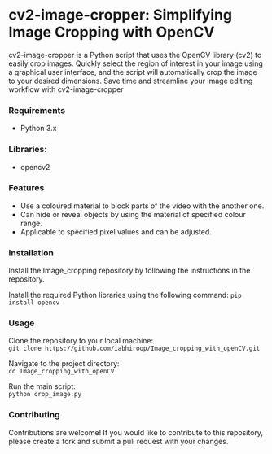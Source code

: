 # cv2-image-cropper: Simplifying Image Cropping with OpenCV

cv2-image-cropper is a Python script that uses the OpenCV library (cv2) to easily crop images. Quickly select the region of interest in your image using a graphical user interface, and the script will automatically crop the image to your desired dimensions. 
Save time and streamline your image editing workflow with cv2-image-cropper

### Requirements
  - Python 3.x   

### Libraries:
  - opencv2

  
### Features
  - Use a coloured material to block parts of the video with the another one.
  - Can hide or reveal objects by using the material of specified colour range.
  - Applicable to specified pixel values and can be adjusted.

### Installation
Install the Image_cropping repository by following the instructions in the repository.

Install the required Python libraries using the following command:
```pip install opencv```

### Usage
Clone the repository to your local machine:  
```git clone https://github.com/iabhiroop/Image_cropping_with_openCV.git```

Navigate to the project directory:  
```cd Image_cropping_with_openCV```
    
Run the main script:  
```python crop_image.py```
    


### Contributing
Contributions are welcome! If you would like to contribute to this repository, please create a fork and submit a pull request with your changes.
